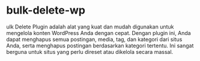 # bulk-delete-wp
ulk Delete Plugin adalah alat yang kuat dan mudah digunakan untuk mengelola konten WordPress Anda dengan cepat. Dengan plugin ini, Anda dapat menghapus semua postingan, media, tag, dan kategori dari situs Anda, serta menghapus postingan berdasarkan kategori tertentu. Ini sangat berguna untuk situs yang perlu direset atau dikelola secara massal.
